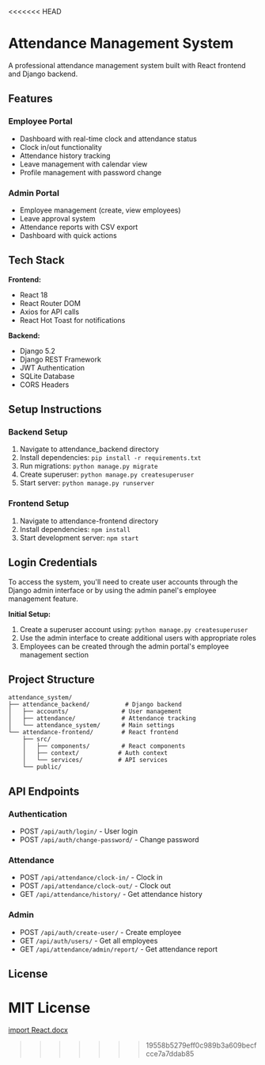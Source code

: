 <<<<<<< HEAD
# Attendance Management System

A professional attendance management system built with React frontend and Django backend.

## Features

### Employee Portal
- Dashboard with real-time clock and attendance status
- Clock in/out functionality
- Attendance history tracking
- Leave management with calendar view
- Profile management with password change

### Admin Portal
- Employee management (create, view employees)
- Leave approval system
- Attendance reports with CSV export
- Dashboard with quick actions

## Tech Stack

**Frontend:**
- React 18
- React Router DOM
- Axios for API calls
- React Hot Toast for notifications

**Backend:**
- Django 5.2
- Django REST Framework
- JWT Authentication
- SQLite Database
- CORS Headers

## Setup Instructions

### Backend Setup
1. Navigate to attendance_backend directory
2. Install dependencies: `pip install -r requirements.txt`
3. Run migrations: `python manage.py migrate`
4. Create superuser: `python manage.py createsuperuser`
5. Start server: `python manage.py runserver`

### Frontend Setup
1. Navigate to attendance-frontend directory
2. Install dependencies: `npm install`
3. Start development server: `npm start`

## Login Credentials

To access the system, you'll need to create user accounts through the Django admin interface or by using the admin panel's employee management feature.

**Initial Setup:**
1. Create a superuser account using: `python manage.py createsuperuser`
2. Use the admin interface to create additional users with appropriate roles
3. Employees can be created through the admin portal's employee management section

## Project Structure

```
attendance_system/
├── attendance_backend/          # Django backend
│   ├── accounts/               # User management
│   ├── attendance/             # Attendance tracking
│   └── attendance_system/      # Main settings
└── attendance-frontend/        # React frontend
    ├── src/
    │   ├── components/         # React components
    │   ├── context/           # Auth context
    │   └── services/          # API services
    └── public/
```

## API Endpoints

### Authentication
- POST `/api/auth/login/` - User login
- POST `/api/auth/change-password/` - Change password

### Attendance
- POST `/api/attendance/clock-in/` - Clock in
- POST `/api/attendance/clock-out/` - Clock out
- GET `/api/attendance/history/` - Get attendance history

### Admin
- POST `/api/auth/create-user/` - Create employee
- GET `/api/auth/users/` - Get all employees
- GET `/api/attendance/admin/report/` - Get attendance report

## License

MIT License
=======

[import React.docx](https://github.com/user-attachments/files/21114534/import.React.docx)
>>>>>>> 19558b5279eff0c989b3a609becfcce7a7ddab85

